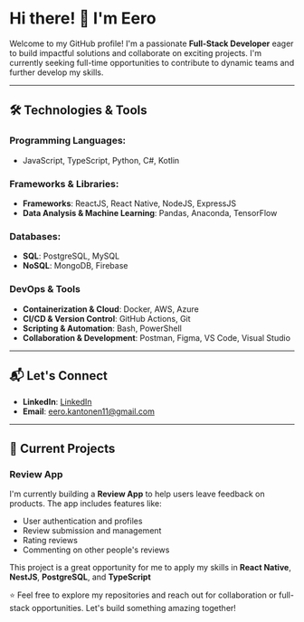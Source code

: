 # Hi there! 👋 I'm Eero

Welcome to my GitHub profile! I'm a passionate **Full-Stack Developer** eager to build impactful solutions and collaborate on exciting projects. I'm currently seeking full-time opportunities to contribute to dynamic teams and further develop my skills.

---

## 🛠️ Technologies & Tools

### Programming Languages:

- JavaScript, TypeScript, Python, C#, Kotlin 

### Frameworks & Libraries:

- **Frameworks**: ReactJS, React Native, NodeJS, ExpressJS
- **Data Analysis & Machine Learning**: Pandas, Anaconda, TensorFlow

### Databases:

- **SQL**: PostgreSQL, MySQL
- **NoSQL**: MongoDB, Firebase

### DevOps & Tools

- **Containerization & Cloud**: Docker, AWS, Azure  
- **CI/CD & Version Control**: GitHub Actions, Git  
- **Scripting & Automation**: Bash, PowerShell  
- **Collaboration & Development**: Postman, Figma, VS Code, Visual Studio

---

## 📬 Let's Connect

- **LinkedIn**: [LinkedIn](https://www.linkedin.com/in/eero-kantonen-7389a3209/)
- **Email**: [eero.kantonen11@gmail.com](mailto:eero.kantonen11@gmail.com)

---

## 🚧 Current Projects

### **Review App**  
I'm currently building a **Review App** to help users leave feedback on products. The app includes features like:
- User authentication and profiles
- Review submission and management
- Rating reviews
- Commenting on other people's reviews

This project is a great opportunity for me to apply my skills in **React Native**, **NestJS**, **PostgreSQL**, and **TypeScript**

⭐ Feel free to explore my repositories and reach out for collaboration or full-stack opportunities. Let's build something amazing together!
